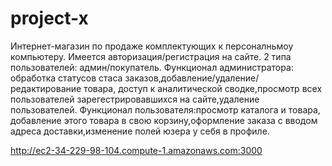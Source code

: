 # project-x
Интернет-магазин по продаже  комплектующих к персоналньмоу компьютеру.
Имеется авторизация/регистрация на сайте.
2 типа пользователей: админ/покупатель.
Функционал администратора: обработка статусов стаса заказов,добавление/удаление/редактирование товара,
доступ к аналитической сводке,просмотр всех пользователей зарегестрировавшихся на сайте,удаление пользователей.
Функционал пользователя:просмотр каталога и товара, добавление этого товара в свою корзину,оформление заказа с 
вводом адреса доставки,изменение полей юзера у себя в профиле.

http://ec2-34-229-98-104.compute-1.amazonaws.com:3000
